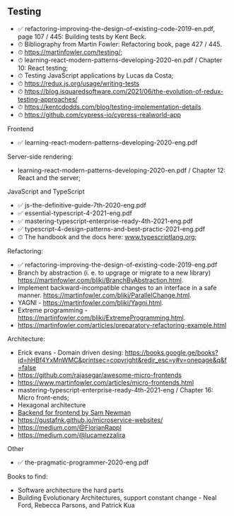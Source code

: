 ## Testing
- ✅ refactoring-improving-the-design-of-existing-code-2019-en.pdf, page 107 / 445: Building tests by Kent Beck.
- ⏱ Bibliography from Martin Fowler: Refactoring book, page 427 / 445.
- ⏱ https://martinfowler.com/testing/;
- ⏱ learning-react-modern-patterns-developing-2020-en.pdf / Chapter 10: React testing;
- ⏱ Testing JavaScript applications by Lucas da Costa;
- ⏱ https://redux.js.org/usage/writing-tests
- ⏱ https://blog.isquaredsoftware.com/2021/06/the-evolution-of-redux-testing-approaches/
- ⏱ https://kentcdodds.com/blog/testing-implementation-details
- ⏱ https://github.com/cypress-io/cypress-realworld-app

Frontend
- ✅ learning-react-modern-patterns-developing-2020-eng.pdf

Server-side rendering:
- learning-react-modern-patterns-developing-2020-en.pdf / Chapter 12: React and the server;

JavaScript and TypeScript
- ✅ js-the-definitive-guide-7th-2020-eng.pdf
- ✅ essential-typescript-4-2021-eng.pdf
- ✅ mastering-typescript-enterprise-ready-4th-2021-eng.pdf
- ✅ typescript-4-design-patterns-and-best-practic-2021-eng.pdf
- ⏱ The handbook and the docs here: www.typescriptlang.org;

Refactoring:
- ✅ refactoring-improving-the-design-of-existing-code-2019-eng.pdf
- Branch by abstraction (i. e. to upgrage or migrate to a new library) https://martinfowler.com/bliki/BranchByAbstraction.html.
- Implement backward-incompatible changes to an interface in a safe manner. https://martinfowler.com/bliki/ParallelChange.html.
- YAGNI - https://martinfowler.com/bliki/Yagni.html.
- Extreme programming - https://martinfowler.com/bliki/ExtremeProgramming.html.
- https://martinfowler.com/articles/preparatory-refactoring-example.html

Architecture:
- Erick evans - Domain driven desing: https://books.google.ge/books?id=hHBf4YxMnWMC&printsec=copyright&redir_esc=y#v=onepage&q&f=false
- https://github.com/rajasegar/awesome-micro-frontends
- https://www.martinfowler.com/articles/micro-frontends.html
- mastering-typescript-enterprise-ready-4th-2021-eng / Chapter 16: Micro front-ends;
- Hexagonal architecture
- [Backend for frontend by Sam Newman](https://samnewman.io/patterns/architectural/bff/)
- https://gustafnk.github.io/microservice-websites/
- https://medium.com/@FlorianRappl
- https://medium.com/@lucamezzalira

Other
- ✅ the-pragmatic-programmer-2020-eng.pdf

Books to find:
- Software architecture the hard parts
- Building Evolutionary Architectures, support constant change - Neal Ford, Rebecca Parsons, and Patrick Kua
